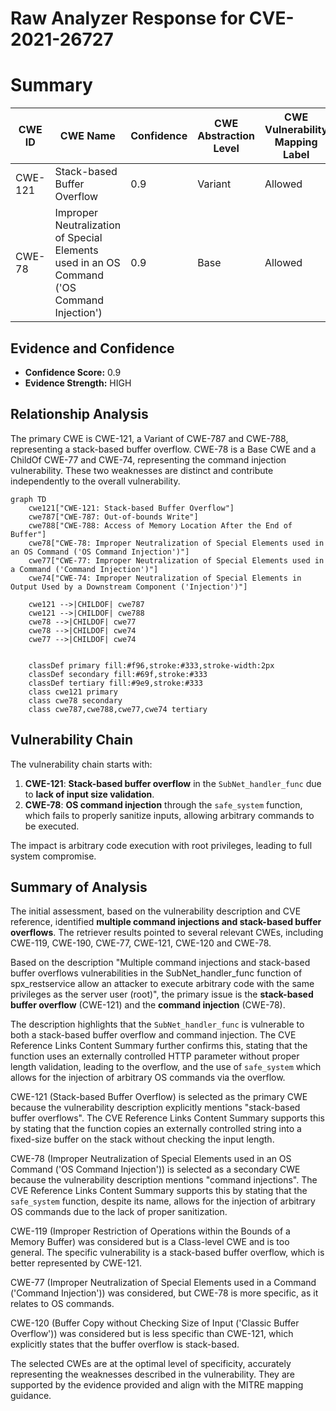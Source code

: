 # Raw Analyzer Response for CVE-2021-26727

# Summary
| CWE ID | CWE Name | Confidence | CWE Abstraction Level | CWE Vulnerability Mapping Label | CWE-Vulnerability Mapping Notes |
|---|---|---|---|---|---|
| CWE-121 | Stack-based Buffer Overflow | 0.9 | Variant | Allowed | Primary CWE |
| CWE-78 | Improper Neutralization of Special Elements used in an OS Command ('OS Command Injection') | 0.9 | Base | Allowed | Secondary CWE |

## Evidence and Confidence

*   **Confidence Score:** 0.9
*   **Evidence Strength:** HIGH

## Relationship Analysis
The primary CWE is CWE-121, a Variant of CWE-787 and CWE-788, representing a stack-based buffer overflow. CWE-78 is a Base CWE and a ChildOf CWE-77 and CWE-74, representing the command injection vulnerability. These two weaknesses are distinct and contribute independently to the overall vulnerability.

```mermaid
graph TD
    cwe121["CWE-121: Stack-based Buffer Overflow"]
    cwe787["CWE-787: Out-of-bounds Write"]
    cwe788["CWE-788: Access of Memory Location After the End of Buffer"]
    cwe78["CWE-78: Improper Neutralization of Special Elements used in an OS Command ('OS Command Injection')"]
    cwe77["CWE-77: Improper Neutralization of Special Elements used in a Command ('Command Injection')"]
    cwe74["CWE-74: Improper Neutralization of Special Elements in Output Used by a Downstream Component ('Injection')"]

    cwe121 -->|CHILDOF| cwe787
    cwe121 -->|CHILDOF| cwe788
    cwe78 -->|CHILDOF| cwe77
    cwe78 -->|CHILDOF| cwe74
    cwe77 -->|CHILDOF| cwe74
    

    classDef primary fill:#f96,stroke:#333,stroke-width:2px
    classDef secondary fill:#69f,stroke:#333
    classDef tertiary fill:#9e9,stroke:#333
    class cwe121 primary
    class cwe78 secondary
    class cwe787,cwe788,cwe77,cwe74 tertiary
```

## Vulnerability Chain
The vulnerability chain starts with:
1.  **CWE-121**: **Stack-based buffer overflow** in the `SubNet_handler_func` due to **lack of input size validation**.
2.  **CWE-78**: **OS command injection** through the `safe_system` function, which fails to properly sanitize inputs, allowing arbitrary commands to be executed.

The impact is arbitrary code execution with root privileges, leading to full system compromise.

## Summary of Analysis
The initial assessment, based on the vulnerability description and CVE reference, identified **multiple command injections and stack-based buffer overflows**. The retriever results pointed to several relevant CWEs, including CWE-119, CWE-190, CWE-77, CWE-121, CWE-120 and CWE-78.

Based on the description "Multiple command injections and stack-based buffer overflows vulnerabilities in the SubNet_handler_func function of spx_restservice allow an attacker to execute arbitrary code with the same privileges as the server user (root)", the primary issue is the **stack-based buffer overflow** (CWE-121) and the **command injection** (CWE-78).

The description highlights that the `SubNet_handler_func` is vulnerable to both a stack-based buffer overflow and command injection. The CVE Reference Links Content Summary further confirms this, stating that the function uses an externally controlled HTTP parameter without proper length validation, leading to the overflow, and the use of `safe_system` which allows for the injection of arbitrary OS commands via the overflow.

CWE-121 (Stack-based Buffer Overflow) is selected as the primary CWE because the vulnerability description explicitly mentions "stack-based buffer overflows". The CVE Reference Links Content Summary supports this by stating that the function copies an externally controlled string into a fixed-size buffer on the stack without checking the input length.

CWE-78 (Improper Neutralization of Special Elements used in an OS Command ('OS Command Injection')) is selected as a secondary CWE because the vulnerability description mentions "command injections". The CVE Reference Links Content Summary supports this by stating that the `safe_system` function, despite its name, allows for the injection of arbitrary OS commands due to the lack of proper sanitization.

CWE-119 (Improper Restriction of Operations within the Bounds of a Memory Buffer) was considered but is a Class-level CWE and is too general. The specific vulnerability is a stack-based buffer overflow, which is better represented by CWE-121.

CWE-77 (Improper Neutralization of Special Elements used in a Command ('Command Injection')) was considered, but CWE-78 is more specific, as it relates to OS commands.

CWE-120 (Buffer Copy without Checking Size of Input ('Classic Buffer Overflow')) was considered but is less specific than CWE-121, which explicitly states that the buffer overflow is stack-based.

The selected CWEs are at the optimal level of specificity, accurately representing the weaknesses described in the vulnerability. They are supported by the evidence provided and align with the MITRE mapping guidance.